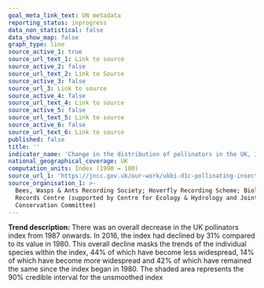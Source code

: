 ```yaml
---
goal_meta_link_text: UN metadata
reporting_status: inprogress
data_non_statistical: false
data_show_map: false
graph_type: line
source_active_1: true
source_url_text_1: Link to source
source_active_2: false
source_url_text_2: Link to Source
source_active_3: false
source_url_3: Link to source
source_active_4: false
source_url_text_4: Link to source
source_active_5: false
source_url_text_5: Link to source
source_active_6: false
source_url_text_6: Link to source
published: false
title: ''
indicator_name: 'Change in the distribution of pollinators in the UK, 1980 to 2016'
national_geographical_coverage: UK
computation_units: Index (1990 = 100)
source_url_1: 'https://jncc.gov.uk/our-work/ukbi-d1c-pollinating-insects/'
source_organisation_1: >-
  Bees, Wasps & Ants Recording Society; Hoverfly Recording Scheme; Biological
  Records Centre (supported by Centre for Ecology & Hydrology and Joint Nature
  Conservation Committee)
---
```

**Trend description:** There was an overall decrease in the UK pollinators index from 1987 onwards. In 2016, the index had declined by 31% compared to its value in 1980. This overall decline masks the trends of the individual species within the index, 44% of which have become less widespread, 14% of which have become more widespread and 42% of which have remained the same since the index began in 1980. The shaded area represents the 90% credible interval for the unsmoothed index